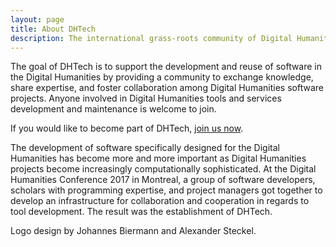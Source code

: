 ```yaml
---
layout: page
title: About DHTech
description: The international grass-roots community of Digital Humanities software engineers.
---
```


The goal of DHTech is to support the development and reuse of software in the Digital Humanities
by providing a community to exchange knowledge, share expertise, and foster collaboration among Digital Humanities software projects.
Anyone involved in Digital Humanities tools and services development and maintenance is welcome to join.

If you would like to become part of DHTech, [join us now](join.md).

The development of software specifically designed for the Digital Humanities has become more and more important
as Digital Humanities projects become increasingly computationally sophisticated.
At the Digital Humanities Conference 2017 in Montreal, a group of software developers, scholars with programming expertise,
and project managers got together to develop an infrastructure for collaboration and cooperation in regards to tool development.
The result was the establishment of DHTech.

Logo design by Johannes Biermann and Alexander Steckel.

